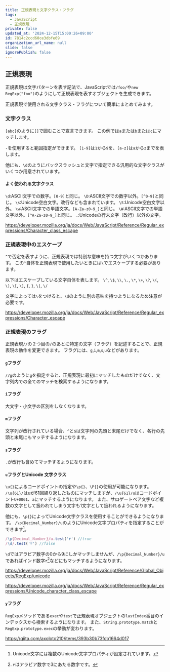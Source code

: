 ```yaml
---
title: 正規表現と文字クラス・フラグ
tags:
  - JavaScript
  - 正規表現
private: false
updated_at: '2024-12-15T15:00:26+09:00'
id: 7814c2ccd60ce3dbfe69
organization_url_name: null
slide: false
ignorePublish: false
---
```

## 正規表現
正規表現は文字パターンを表す記法で、JavaScriptでは`/foo/`や`new RegExp("foo")`のようにして正規表現を表すオブジェクトを生成できます。

正規表現で使用される文字クラス・フラグについて簡単にまとめてみます。

### 文字クラス
`[abc]`のように`[]`で囲むことで宣言できます。
この例では`a`または`b`または`c`にマッチします。

`-`を使用すると範囲指定ができます。
`[1-9]`は`1`から`9`を、`[a-z]`は`a`から`z`までを表します。

他にも、`\d`のようにバックスラッシュと文字で指定できる汎用的な文字クラスがいくつか用意されています。
#### よく使われる文字クラス
`\d`:ASCII文字での数字。`[0-9]`と同じ。
`\D`:ASCII文字での数字以外。`[^0-9]`と同じ。
`\s`:Unicode空白文字。改行なども含まれています。
`\S`:Unicode空白文字以外。
`\w`:ASCII文字での単語文字。`[A-Za-z0-9_]`と同じ。
`\W`:ASCII文字での単語文字以外。`[^A-Za-z0-9_]`と同じ。
`.`:Unicodeの行末文字（改行）以外の文字。

https://developer.mozilla.org/ja/docs/Web/JavaScript/Reference/Regular_expressions/Character_class_escape

### 正規表現中のエスケープ
`^`で否定を表すように、正規表現では特別な意味を持つ文字がいくつかあります。
この`^`自体を正規表現で使用したいときには`\`でエスケープする必要があります。

以下はエスケープしている文字自体を表します。
`\^`, `\$`, `\\`, `\.`, `\*`, `\+`, `\?`, `\(`, `\)`, `\[`, `\]`, `{`, `}`, `\|`, `\/`

文字によっては`\`をつけると、`\d`のように別の意味を持つようになるため注意が必要です。

https://developer.mozilla.org/ja/docs/Web/JavaScript/Reference/Regular_expressions/Character_escape

### 正規表現のフラグ
正規表現`//`の２つ目の`/`のあとに特定の文字（フラグ）を記述することで、正規表現の動作を変更できます。
フラグには、`g`,`i`,`m`,`s`,`u`などがあります。

#### `g`フラグ
`//g`のように`g`を指定すると、正規表現に最初にマッチしたものだけでなく、文字列内での全てのマッチを検索するようになります。

#### `i`フラグ
大文字・小文字の区別をしなくなります。

#### `m`フラグ
文字列が改行されている場合、`^`と`$`は文字列の先頭と末尾だけでなく、各行の先頭と末尾にもマッチするようになります。

#### `s`フラグ
`.`が改行も含めてマッチするようになります。

#### `u`フラグとUnicode 文字クラス
`\u{}`によるコードポイントの指定や`\p{}`、`\P{}`の使用が可能になります。
`/\u{61}/`はuが61回繰り返したものにマッチしますが、`/\u{61}/u`はコードポイント`U+0061`、`a`にマッチするようになります。
また、サロゲートペア文字など複数の文字として扱われてしまう文字も1文字として扱われるようになります。

他にも、`\p{}`によってUnicode文字クラスを使用することができるようになります。
`/\p{Decimal_Number}/u`のようにUnicode文字プロパティを指定することができます[^1]。
```js
/\p{Decimal_Number}/u.test('٣') //true
/\d/.test('٣') //false
```
`\d`ではアラビア数字の0から9にしかマッチしませんが、`/\p{Decimal_Number}/u`であればインド数字`٣`[^2]などにもマッチするようになります。

https://developer.mozilla.org/ja/docs/Web/JavaScript/Reference/Global_Objects/RegExp/unicode

https://developer.mozilla.org/ja/docs/Web/JavaScript/Reference/Regular_expressions/Unicode_character_class_escape

#### `y`フラグ
`RegExp`メソッドである`exec`や`test`で正規表現オブジェクトの`lastIndex`番目のインデックスから検索するようになります。
また、`String.prototype.match`と`RegExp.prototype.exec`の挙動が変わります。

https://qiita.com/axoloto210/items/393b30b73fcb1664d017

[^1]:Unicode文字には複数のUnicode文字プロパティが設定されています。
[^2]:`٣`はアラビア数字で3にあたる数字です。
